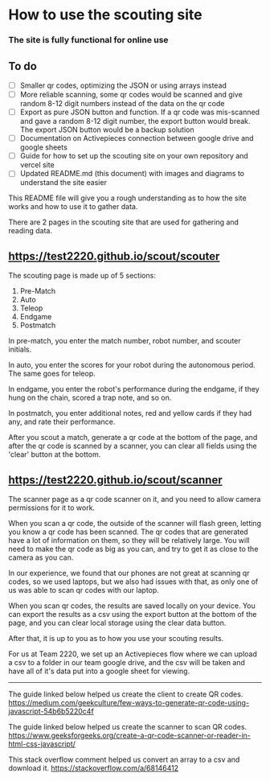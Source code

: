 # How to use the scouting site

### The site is fully functional for online use

## To do
- [ ] Smaller qr codes, optimizing the JSON or using arrays instead
- [ ] More reliable scanning, some qr codes would be scanned and give random 8-12 digit numbers instead of the data on the qr code
- [ ] Export as pure JSON button and function. If a qr code was mis-scanned and gave a random 8-12 digit number, the export button would break. The export JSON button would be a backup solution
- [ ] Documentation on Activepieces connection between google drive and google sheets
- [ ] Guide for how to set up the scouting site on your own repository and vercel site
- [ ] Updated README.md (this document) with images and diagrams to understand the site easier

This README file will give you a rough understanding as to how the site works and how to use it to gather data.

There are 2 pages in the scouting site that are used for gathering and reading data.

## https://test2220.github.io/scout/scouter

The scouting page is made up of 5 sections:

1. Pre-Match
2. Auto
3. Teleop
4. Endgame
5. Postmatch

In pre-match, you enter the match number, robot number, and scouter initials.

In auto, you enter the scores for your robot during the autonomous period. The same goes for teleop.

In endgame, you enter the robot's performance during the endgame, if they hung on the chain, scored a trap note, and so on.

In postmatch, you enter additional notes, red and yellow cards if they had any, and rate their performance.

After you scout a match, generate a qr code at the bottom of the page, and after the qr code is scanned by a scanner, you can clear all fields using the 'clear' button at the bottom.

## https://test2220.github.io/scout/scanner

The scanner page as a qr code scanner on it, and you need to allow camera permissions for it to work.

When you scan a qr code, the outside of the scanner will flash green, letting you know a qr code has been scanned. The qr codes that are generated have a lot of information on them, so they will be relatively large. You will need to make the qr code as big as you can, and try to get it as close to the camera as you can. 

In our experience, we found that our phones are not great at scanning qr codes, so we used laptops, but we also had issues with that, as only one of us was able to scan qr codes with our laptop.

When you scan qr codes, the results are saved locally on your device. You can export the results as a csv using the export button at the bottom of the page, and you can clear local storage using the clear data button. 

After that, it is up to you as to how you use your scouting results. 

For us at Team 2220, we set up an Activepieces flow where we can upload a csv to a folder in our team google drive, and the csv will be taken and have all of it's data put into a google sheet for viewing.

---
The guide linked below helped us create the client to create QR codes.
https://medium.com/geekculture/few-ways-to-generate-qr-code-using-javascript-54b6b5220c4f

The guide linked below helped us create the scanner to scan QR codes.
https://www.geeksforgeeks.org/create-a-qr-code-scanner-or-reader-in-html-css-javascript/

This stack overflow comment helped us convert an array to a csv and download it.
https://stackoverflow.com/a/68146412
